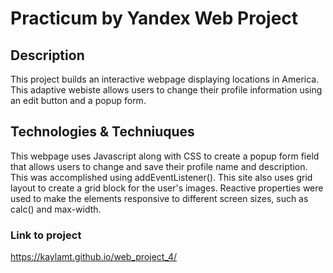 # Practicum by Yandex Web Project

## Description

This project builds an interactive webpage displaying locations in America. This adaptive webiste allows users to change their profile information using an edit button and a popup form.

## Technologies & Techniuques

This webpage uses Javascript along with CSS to create a popup form field that allows users to change and save their profile name and description. This was accomplished using addEventListener(). This site also uses grid layout to create a grid block for the user's images. Reactive properties were used to make the elements responsive to different screen sizes, such as calc() and max-width.

### Link to project

https://kaylamt.github.io/web_project_4/
